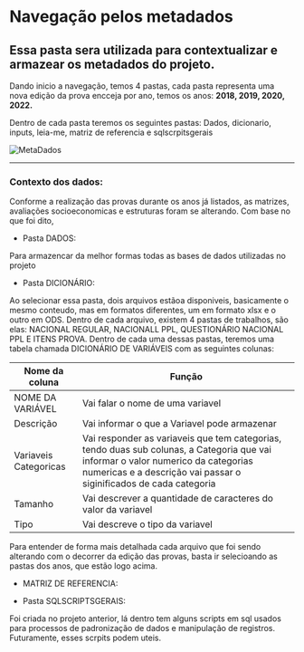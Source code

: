 # Navegação pelos metadados

## Essa pasta sera utilizada para contextualizar e armazear os metadados do projeto.

Dando inicio a navegação, temos 4 pastas, cada pasta representa uma nova edição da prova encceja por ano, temos os anos: **2018, 2019, 2020, 2022.**

Dentro de cada pasta teremos os seguintes pastas: Dados, dicionario, inputs, leia-me, matriz de referencia e sqlscrpitsgerais

![MetaDados](https://github.com/artabreupuc/Projeto5GP4V3/assets/141786256/7deb7629-eaa6-4b7c-91f0-9a2d6beaa9b8)

---

### **Contexto dos dados:**

Conforme a realização das provas durante os anos já listados, as matrizes, avaliações socioeconomicas e estruturas foram se alterando. Com base no que foi dito,

* Pasta DADOS:

Para armazencar da melhor formas todas as bases de dados utilizadas no projeto

* Pasta DICIONÁRIO:

Ao selecionar essa pasta, dois arquivos estãoa disponiveis, basicamente o mesmo conteudo, mas em formatos diferentes, um em formato xlsx e o outro em ODS. Dentro de cada arquivo, existem 4 pastas de trabalhos, são elas: NACIONAL REGULAR, NACIONALL PPL, QUESTIONÁRIO NACIONAL PPL E ITENS PROVA. Dentro de cada uma dessas pastas, teremos uma tabela chamada DICIONÁRIO DE VARIÁVEIS com as seguintes colunas:

Nome da coluna | Função
--------- | ------
NOME DA VARIÁVEL | Vai falar o nome de uma variavel
Descrição | Vai informar o que a Variavel pode armazenar
Variaveis Categoricas | Vai responder as variaveis que tem categorias, tendo duas sub colunas, a Categoria que vai informar o valor numerico da categorias numericas e a descrição vai passar o siginificados de cada categoria 
Tamanho | Vai descrever a quantidade de caracteres do valor da variavel
Tipo | Vai descreve o tipo da variavel

Para entender de forma mais detalhada cada arquivo que foi sendo alterando com o decorrer da edição das provas, basta ir selecioando as pastas dos anos, que estão logo acima.

* MATRIZ DE REFERENCIA:

  

* Pasta SQLSCRIPTSGERAIS:

Foi criada no projeto anterior, lá dentro tem alguns scripts em sql usados para processos de padronização de dados e manipulação de registros. Futuramente, esses scrpits podem uteis.
